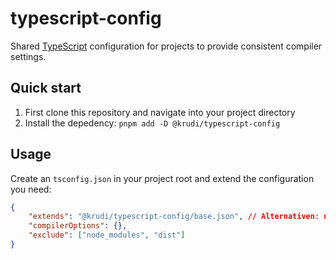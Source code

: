# typescript-config

Shared [TypeScript](https://www.typescriptlang.org/) configuration for projects to provide consistent compiler settings.

## Quick start

1. First clone this repository and navigate into your project directory
2. Install the depedency: `pnpm add -D @krudi/typescript-config`

## Usage

Create an `tsconfig.json` in your project root and extend the configuration you need:

```json
{
    "extends": "@krudi/typescript-config/base.json", // Alternativen: nextjs.json, expo.json or base.build.json
    "compilerOptions": {},
    "exclude": ["node_modules", "dist"]
}
```
